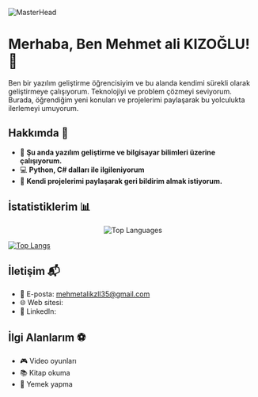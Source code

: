 ![MasterHead](https://media.licdn.com/dms/image/v2/D4E16AQH_hyFPdfjYQQ/profile-displaybackgroundimage-shrink_350_1400/profile-displaybackgroundimage-shrink_350_1400/0/1739121893795?e=1744848000&v=beta&t=PR08v2YU--FzogZ7-zXdtaFFHzVAeJ2ulNUX5IVXTM8)

# Merhaba, Ben Mehmet ali KIZOĞLU! 👋

Ben bir yazılım geliştirme öğrencisiyim ve bu alanda kendimi sürekli olarak geliştirmeye çalışıyorum. Teknolojiyi ve problem çözmeyi seviyorum. Burada, öğrendiğim yeni konuları ve projelerimi paylaşarak bu yolculukta ilerlemeyi umuyorum.

## Hakkımda 🚀

- 🌱 **Şu anda yazılım geliştirme ve bilgisayar bilimleri üzerine çalışıyorum.**
- 💻 **Python, C# dalları ile ilgileniyorum**
- 📝 **Kendi projelerimi paylaşarak geri bildirim almak istiyorum.**

## İstatistiklerim 📊

<p align="center">
  <img src="https://github-readme-stats.vercel.app/api/top-langs/?username=mehmetkzlldev&layout=compact&theme=radical" alt="Top Languages" />
</p>

[![Top Langs](https://github-readme-stats.vercel.app/api/top-langs/?username=mehmetkzlldev&layout=compact)](https://github.com/anuraghazra/github-readme-stats)

## İletişim 📬

- 📧 E-posta: mehmetalikzll35@gmail.com
- 🌐 Web sitesi:
- 📱 LinkedIn: 
## İlgi Alanlarım ⚽

- 🎮 Video oyunları
- 📚 Kitap okuma
- 🍳 Yemek yapma



